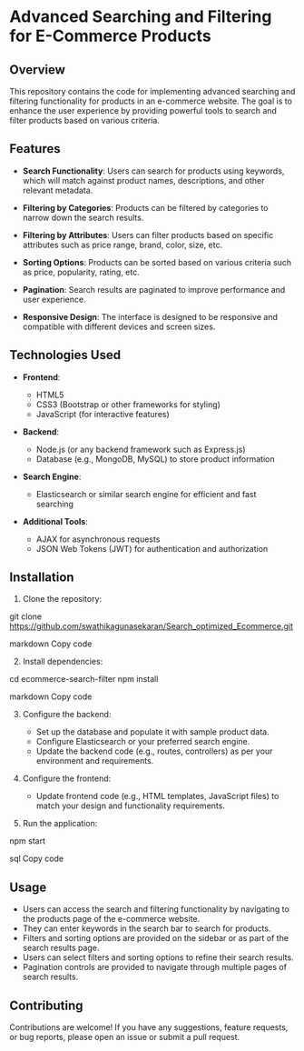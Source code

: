 # Advanced Searching and Filtering for E-Commerce Products

## Overview

This repository contains the code for implementing advanced searching and filtering functionality for products in an e-commerce website. The goal is to enhance the user experience by providing powerful tools to search and filter products based on various criteria.

## Features

- **Search Functionality**: Users can search for products using keywords, which will match against product names, descriptions, and other relevant metadata.
  
- **Filtering by Categories**: Products can be filtered by categories to narrow down the search results.

- **Filtering by Attributes**: Users can filter products based on specific attributes such as price range, brand, color, size, etc.

- **Sorting Options**: Products can be sorted based on various criteria such as price, popularity, rating, etc.

- **Pagination**: Search results are paginated to improve performance and user experience.

- **Responsive Design**: The interface is designed to be responsive and compatible with different devices and screen sizes.

## Technologies Used

- **Frontend**:
  - HTML5
  - CSS3 (Bootstrap or other frameworks for styling)
  - JavaScript (for interactive features)
  
- **Backend**:
  - Node.js (or any backend framework such as Express.js)
  - Database (e.g., MongoDB, MySQL) to store product information
  
- **Search Engine**:
  - Elasticsearch or similar search engine for efficient and fast searching
  
- **Additional Tools**:
  - AJAX for asynchronous requests
  - JSON Web Tokens (JWT) for authentication and authorization
  
## Installation

1. Clone the repository:

git clone https://github.com/swathikagunasekaran/Search_optimized_Ecommerce.git

markdown
Copy code

2. Install dependencies:

cd ecommerce-search-filter
npm install

markdown
Copy code

3. Configure the backend:
   - Set up the database and populate it with sample product data.
   - Configure Elasticsearch or your preferred search engine.
   - Update the backend code (e.g., routes, controllers) as per your environment and requirements.

4. Configure the frontend:
   - Update frontend code (e.g., HTML templates, JavaScript files) to match your design and functionality requirements.

5. Run the application:

npm start

sql
Copy code

## Usage

- Users can access the search and filtering functionality by navigating to the products page of the e-commerce website.
- They can enter keywords in the search bar to search for products.
- Filters and sorting options are provided on the sidebar or as part of the search results page.
- Users can select filters and sorting options to refine their search results.
- Pagination controls are provided to navigate through multiple pages of search results.

## Contributing

Contributions are welcome! If you have any suggestions, feature requests, or bug reports, please open an issue or submit a pull request.
